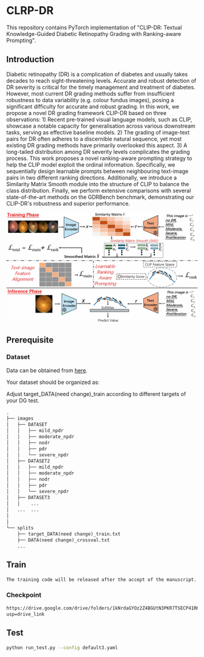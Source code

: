 # CLRP-DR
This repository contains PyTorch implementation of "CLIP-DR: Textual Knowledge-Guided Diabetic Retinopathy Grading with Ranking-aware Prompting".
## Introduction
Diabetic retinopathy (DR) is a complication of diabetes and usually takes decades to reach sight-threatening levels. Accurate and robust detection of DR severity is critical for the timely management and treatment of diabetes. However, most current DR grading methods suffer from insufficient robustness to data variability (e.g. colour fundus images), posing a significant difficulty for accurate and robust grading. In this work, we propose a novel DR grading framework CLIP-DR based on three observations: 1) Recent pre-trained visual language models, such as CLIP, showcase a notable capacity for generalisation across various downstream tasks, serving as effective baseline models. 2) The grading of image-text pairs for DR often adheres to a discernible natural sequence, yet most existing DR grading methods have primarily overlooked this aspect. 3) A long-tailed distribution among DR severity levels complicates the grading process. This work proposes a novel ranking-aware prompting strategy to help the CLIP model exploit the ordinal information. Specifically, we sequentially design learnable prompts between neighbouring text-image pairs in two different ranking directions. Additionally, we introduce a Similarity Matrix Smooth module into the structure of CLIP to balance the class distribution. Finally, we perform extensive comparisons with several state-of-the-art methods on the GDRBench benchmark, demonstrating our CLIP-DR's robustness and superior performance.

<p align="center">
  <img src="./FIG.png">
</p>

## Prerequisite  

### Dataset
Data can be obtained from [here](./GDRBench/README.md).

Your dataset should be organized as: 

Adjust target_DATA(need change)_train according to different targets of your DG test.

```
.
├── images
│   ├── DATASET
│   │   ├── mild_npdr
│   │   ├── moderate_npdr
│   │   ├── nodr
│   │   ├── pdr
│   │   └── severe_npdr
│   ├── DATASET2
│   │   ├── mild_npdr
│   │   ├── moderate_npdr
│   │   ├── nodr
│   │   ├── pdr
│   │   └── severe_npdr
│   ├── DATASET3
│   │    ...
│   ...  ...
│  
│   
└── splits
    ├── target_DATA(need change)_train.txt
    ├── DATA(need change)_crossval.txt
    ...

```
## Train
```
The training code will be released after the accept of the manuscript.
```
### Checkpoint
```
https://drive.google.com/drive/folders/1kNrdaGYOz2Z4BGUtN3PKR7TSECP41RK6?usp=drive_link
```
## Test
```bash
python run_test.py --config default3.yaml
```



